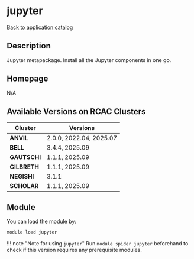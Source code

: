 # jupyter

[Back to application catalog](../app_catalog.md)

## Description

Jupyter metapackage. Install all the Jupyter components in one go.

## Homepage

N/A

## Available Versions on RCAC Clusters

|Cluster|Versions|
|---|---|
**ANVIL**|2.0.0, 2022.04, 2025.07
**BELL**|3.4.4, 2025.09
**GAUTSCHI**|1.1.1, 2025.09
**GILBRETH**|1.1.1, 2025.09
**NEGISHI**|3.1.1
**SCHOLAR**|1.1.1, 2025.09

## Module

You can load the module by:

```bash
module load jupyter
```

!!! note "Note for using `jupyter`"
    Run `module spider jupyter` beforehand to check if this version requires any prerequisite modules.
